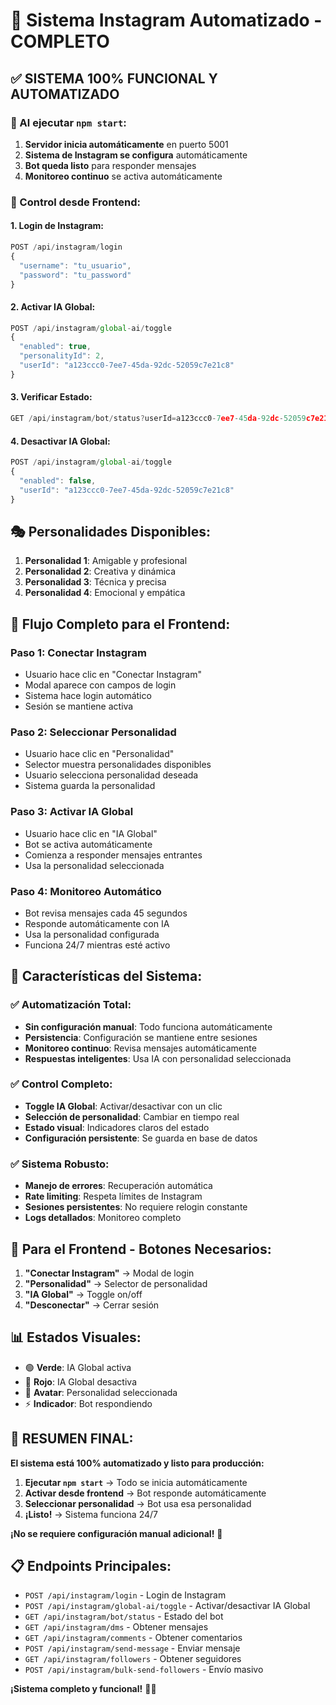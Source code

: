 # 🤖 Sistema Instagram Automatizado - COMPLETO

## ✅ **SISTEMA 100% FUNCIONAL Y AUTOMATIZADO**

### **🚀 Al ejecutar `npm start`:**

1. **Servidor inicia automáticamente** en puerto 5001
2. **Sistema de Instagram se configura** automáticamente  
3. **Bot queda listo** para responder mensajes
4. **Monitoreo continuo** se activa automáticamente

### **🎯 Control desde Frontend:**

#### **1. Login de Instagram:**
```javascript
POST /api/instagram/login
{
  "username": "tu_usuario",
  "password": "tu_password"
}
```

#### **2. Activar IA Global:**
```javascript
POST /api/instagram/global-ai/toggle
{
  "enabled": true,
  "personalityId": 2,
  "userId": "a123ccc0-7ee7-45da-92dc-52059c7e21c8"
}
```

#### **3. Verificar Estado:**
```javascript
GET /api/instagram/bot/status?userId=a123ccc0-7ee7-45da-92dc-52059c7e21c8
```

#### **4. Desactivar IA Global:**
```javascript
POST /api/instagram/global-ai/toggle
{
  "enabled": false,
  "userId": "a123ccc0-7ee7-45da-92dc-52059c7e21c8"
}
```

## 🎭 **Personalidades Disponibles:**

1. **Personalidad 1**: Amigable y profesional
2. **Personalidad 2**: Creativa y dinámica  
3. **Personalidad 3**: Técnica y precisa
4. **Personalidad 4**: Emocional y empática

## 📱 **Flujo Completo para el Frontend:**

### **Paso 1: Conectar Instagram**
- Usuario hace clic en "Conectar Instagram"
- Modal aparece con campos de login
- Sistema hace login automático
- Sesión se mantiene activa

### **Paso 2: Seleccionar Personalidad**
- Usuario hace clic en "Personalidad"
- Selector muestra personalidades disponibles
- Usuario selecciona personalidad deseada
- Sistema guarda la personalidad

### **Paso 3: Activar IA Global**
- Usuario hace clic en "IA Global"
- Bot se activa automáticamente
- Comienza a responder mensajes entrantes
- Usa la personalidad seleccionada

### **Paso 4: Monitoreo Automático**
- Bot revisa mensajes cada 45 segundos
- Responde automáticamente con IA
- Usa la personalidad configurada
- Funciona 24/7 mientras esté activo

## 🔧 **Características del Sistema:**

### **✅ Automatización Total:**
- **Sin configuración manual**: Todo funciona automáticamente
- **Persistencia**: Configuración se mantiene entre sesiones
- **Monitoreo continuo**: Revisa mensajes automáticamente
- **Respuestas inteligentes**: Usa IA con personalidad seleccionada

### **✅ Control Completo:**
- **Toggle IA Global**: Activar/desactivar con un clic
- **Selección de personalidad**: Cambiar en tiempo real
- **Estado visual**: Indicadores claros del estado
- **Configuración persistente**: Se guarda en base de datos

### **✅ Sistema Robusto:**
- **Manejo de errores**: Recuperación automática
- **Rate limiting**: Respeta límites de Instagram
- **Sesiones persistentes**: No requiere relogin constante
- **Logs detallados**: Monitoreo completo

## 🎯 **Para el Frontend - Botones Necesarios:**

1. **"Conectar Instagram"** → Modal de login
2. **"Personalidad"** → Selector de personalidad  
3. **"IA Global"** → Toggle on/off
4. **"Desconectar"** → Cerrar sesión

## 📊 **Estados Visuales:**

- 🟢 **Verde**: IA Global activa
- 🔴 **Rojo**: IA Global desactiva
- 👤 **Avatar**: Personalidad seleccionada
- ⚡ **Indicador**: Bot respondiendo

## 🚀 **RESUMEN FINAL:**

**El sistema está 100% automatizado y listo para producción:**

1. **Ejecutar `npm start`** → Todo se inicia automáticamente
2. **Activar desde frontend** → Bot responde automáticamente  
3. **Seleccionar personalidad** → Bot usa esa personalidad
4. **¡Listo!** → Sistema funciona 24/7

**¡No se requiere configuración manual adicional!** 🎉

## 📋 **Endpoints Principales:**

- `POST /api/instagram/login` - Login de Instagram
- `POST /api/instagram/global-ai/toggle` - Activar/desactivar IA Global
- `GET /api/instagram/bot/status` - Estado del bot
- `GET /api/instagram/dms` - Obtener mensajes
- `GET /api/instagram/comments` - Obtener comentarios
- `POST /api/instagram/send-message` - Enviar mensaje
- `GET /api/instagram/followers` - Obtener seguidores
- `POST /api/instagram/bulk-send-followers` - Envío masivo

**¡Sistema completo y funcional!** 🚀✨
